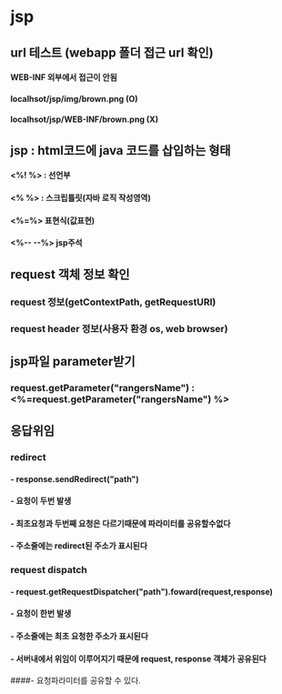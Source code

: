 # jsp
## url 테스트 (webapp 폴더 접근 url 확인)
#### WEB-INF 외부에서 접근이 안됨
#### localhsot/jsp/img/brown.png (O)
#### localhsot/jsp/WEB-INF/brown.png (X)

##  jsp : html코드에 java 코드를 삽입하는 형태
####  <%! %> : 선언부
####  <% %> : 스크립틀릿(자바 로직 작성영역)
####  <%=%> 표현식(값표현)
####  <%-- --%> jsp주석


## request 객체 정보 확인
### request 정보(getContextPath, getRequestURI)
### request header 정보(사용자 환경 os, web browser)

## jsp파일 parameter받기
### request.getParameter("rangersName") : <%=request.getParameter("rangersName") %>

## 응답위임
### redirect 
####	- response.sendRedirect("path")
####	- 요청이 두번 발생
####	- 최초요청과 두번째 요청은 다르기때문에 파라미터를 공유할수없다
####	- 주소줄에는 redirect된 주소가 표시된다 
### request dispatch
####	- request.getRequestDispatcher("path").foward(request,response)
####	- 요청이 한번 발생
####	- 주소줄에는 최초 요청한 주소가 표시된다
####	- 서버내에서 위임이 이루어지기 때문에 request, response 객체가 공유된다
####- 요청파라미터를 공유할 수 있다.

